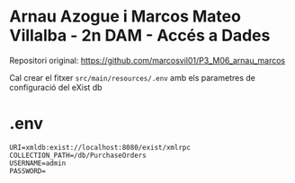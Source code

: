 # Arnau Azogue i Marcos Mateo Villalba - 2n DAM - Accés a Dades

Repositori original:
https://github.com/marcosvil01/P3_M06_arnau_marcos

Cal crear el fitxer  `src/main/resources/.env` amb els parametres de configuració del eXist db

# .env
```
URI=xmldb:exist://localhost:8080/exist/xmlrpc
COLLECTION_PATH=/db/PurchaseOrders
USERNAME=admin
PASSWORD=
```
